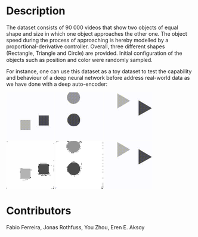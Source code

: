 # Description
The dataset consists of 90 000 videos that show two objects of equal shape and size in which one object approaches the other one. The object speed during the process of approaching is hereby modelled by a proportional-derivative controller. Overall, three different shapes (Rectangle, Triangle and Circle) are provided. Initial conﬁguration of the objects such as position and color were randomly sampled.

For instance, one can use this dataset as a toy dataset to test the capability and behaviour of a deep neural network before address real-world data as we have done with a deep auto-encoder:

![Square](https://github.com/ferreirafabio/FlyingShapesDataset/blob/master/examples/000618_original_square.gif)
![Circle](https://github.com/ferreirafabio/FlyingShapesDataset/blob/master/examples/001483_original_circle.gif)
![Triangle](https://github.com/ferreirafabio/FlyingShapesDataset/blob/master/examples/007033_original_triangle.gif)  
![Square](https://github.com/ferreirafabio/FlyingShapesDataset/blob/master/examples/000618_generated_square.gif)
![Circle](https://github.com/ferreirafabio/FlyingShapesDataset/blob/master/examples/001483_generated_circle.gif)
![Triangle](https://github.com/ferreirafabio/FlyingShapesDataset/blob/master/examples/007033_original_triangle.gif)





# Contributors
Fabio Ferreira, Jonas Rothfuss, You Zhou, Eren E. Aksoy
